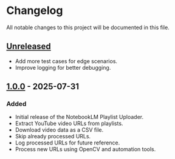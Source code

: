 # Changelog

All notable changes to this project will be documented in this file.

## [Unreleased]
- Add more test cases for edge scenarios.
- Improve logging for better debugging.

## [1.0.0] - 2025-07-31
### Added
- Initial release of the NotebookLM Playlist Uploader.
- Extract YouTube video URLs from playlists.
- Download video data as a CSV file.
- Skip already processed URLs.
- Log processed URLs for future reference.
- Process new URLs using OpenCV and automation tools.

[Unreleased]: https://github.com/Gurkiratsinghk/notebookLM_playlist_uploader/compare/v1.0.0...HEAD
[1.0.0]: https://github.com/Gurkiratsinghk/notebookLM_playlist_uploader/releases/tag/v1.0.0

